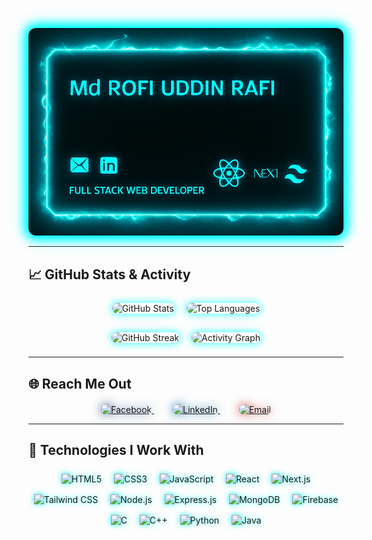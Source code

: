 <!-- Glowy Banner -->
<p align="center">
  <img src="./banner1.png" alt="Banner" width="520" style="border-radius: 12px; box-shadow: 0 0 15px 4px cyan; filter: drop-shadow(0 0 8px cyan);" />
</p>

---

## 📈 GitHub Stats & Activity

<p align="center">
  <img src="https://github-readme-stats.vercel.app/api?username=Rafi024124&show_icons=true&theme=radical&border_radius=12&hide_border=true" alt="GitHub Stats" style="margin: 8px; box-shadow: 0 0 12px 2px #00ffffaa; border-radius: 12px;" />
  <img src="https://github-readme-stats.vercel.app/api/top-langs/?username=Rafi024124&layout=compact&theme=radical&border_radius=12&hide_border=true" alt="Top Languages" style="margin: 8px; box-shadow: 0 0 12px 2px #00ffffaa; border-radius: 12px;" />
</p>

<p align="center">
  <img src="https://github-readme-streak-stats.herokuapp.com/?user=Rafi024124&theme=radical&border_radius=12" alt="GitHub Streak" style="margin: 8px; box-shadow: 0 0 12px 2px #00ffffaa; border-radius: 12px;" />
  <img src="https://github-readme-activity-graph.cyclic.app/graph?username=Rafi024124&theme=react-dark&border_radius=12" alt="Activity Graph" style="margin: 8px; box-shadow: 0 0 12px 2px #00ffffaa; border-radius: 12px;" />
</p>

---

## 🌐 Reach Me Out

<p align="center" style="margin-top: 20px;">
  <a href="https://www.facebook.com/Moahammad.Rafii?mibextid=wwXIfr&rdid=BWElufhFothxpsol&share_url=https%3A%2F%2Fwww.facebook.com%2Fshare%2F1ZncwRC3D9%2F%3Fmibextid%3DwwXIfr#" target="_blank" rel="noopener noreferrer" style="margin: 0 15px;">
    <img src="https://img.icons8.com/fluency/72/000000/facebook-new.png" alt="Facebook" style="filter: drop-shadow(0 0 8px #3b5998); border-radius: 12px;" />
  </a>
  <a href="https://www.linkedin.com/in/mdrofiuddin/" target="_blank" rel="noopener noreferrer" style="margin: 0 15px;">
    <img src="https://img.icons8.com/fluency/72/000000/linkedin.png" alt="LinkedIn" style="filter: drop-shadow(0 0 8px #0e76a8); border-radius: 12px;" />
  </a>
  <a href="mailto:md.rafi888444@gmail.com" style="margin: 0 15px;">
    <img src="https://img.icons8.com/fluency/72/000000/gmail-new.png" alt="Email" style="filter: drop-shadow(0 0 8px #d44638); border-radius: 12px;" />
  </a>
</p>

---

## 🚀 Technologies I Work With

<p align="center">
  <!-- Frontend -->
  <img src="https://cdn.jsdelivr.net/gh/devicons/devicon/icons/html5/html5-original.svg" width="48" height="48" alt="HTML5" title="HTML5" style="margin: 8px; filter: drop-shadow(0 0 5px cyan);" />
  <img src="https://cdn.jsdelivr.net/gh/devicons/devicon/icons/css3/css3-original.svg" width="48" height="48" alt="CSS3" title="CSS3" style="margin: 8px; filter: drop-shadow(0 0 5px cyan);" />
  <img src="https://cdn.jsdelivr.net/gh/devicons/devicon/icons/javascript/javascript-original.svg" width="48" height="48" alt="JavaScript" title="JavaScript" style="margin: 8px; filter: drop-shadow(0 0 5px cyan);" />
  <img src="https://cdn.jsdelivr.net/gh/devicons/devicon/icons/react/react-original.svg" width="48" height="48" alt="React" title="React" style="margin: 8px; filter: drop-shadow(0 0 5px cyan);" />
  <img src="https://cdn.jsdelivr.net/gh/devicons/devicon/icons/nextjs/nextjs-original.svg" width="48" height="48" alt="Next.js" title="Next.js" style="margin: 8px; filter: drop-shadow(0 0 5px cyan);" />
  <img src="https://www.vectorlogo.zone/logos/tailwindcss/tailwindcss-icon.svg" width="48" height="48" alt="Tailwind CSS" title="Tailwind CSS" style="margin: 8px; filter: drop-shadow(0 0 5px cyan);" />
  
  <!-- Backend -->
  <img src="https://cdn.jsdelivr.net/gh/devicons/devicon/icons/nodejs/nodejs-original.svg" width="48" height="48" alt="Node.js" title="Node.js" style="margin: 8px; filter: drop-shadow(0 0 5px cyan);" />
  <img src="https://cdn.jsdelivr.net/gh/devicons/devicon/icons/express/express-original.svg" width="48" height="48" alt="Express.js" title="Express.js" style="margin: 8px; filter: drop-shadow(0 0 5px cyan);" />
  <img src="https://cdn.jsdelivr.net/gh/devicons/devicon/icons/mongodb/mongodb-original.svg" width="48" height="48" alt="MongoDB" title="MongoDB" style="margin: 8px; filter: drop-shadow(0 0 5px cyan);" />
  <img src="https://www.vectorlogo.zone/logos/firebase/firebase-icon.svg" width="48" height="48" alt="Firebase" title="Firebase" style="margin: 8px; filter: drop-shadow(0 0 5px cyan);" />
  
  <!-- Languages -->
  <img src="https://cdn.jsdelivr.net/gh/devicons/devicon/icons/c/c-original.svg" width="48" height="48" alt="C" title="C" style="margin: 8px; filter: drop-shadow(0 0 5px cyan);" />
  <img src="https://cdn.jsdelivr.net/gh/devicons/devicon/icons/cplusplus/cplusplus-original.svg" width="48" height="48" alt="C++" title="C++" style="margin: 8px; filter: drop-shadow(0 0 5px cyan);" />
  <img src="https://cdn.jsdelivr.net/gh/devicons/devicon/icons/python/python-original.svg" width="48" height="48" alt="Python" title="Python" style="margin: 8px; filter: drop-shadow(0 0 5px cyan);" />
  <img src="https://cdn.jsdelivr.net/gh/devicons/devicon/icons/java/java-original.svg" width="48" height="48" alt="Java" title="Java" style="margin: 8px; filter: drop-shadow(0 0 5px cyan);" />
</p>
